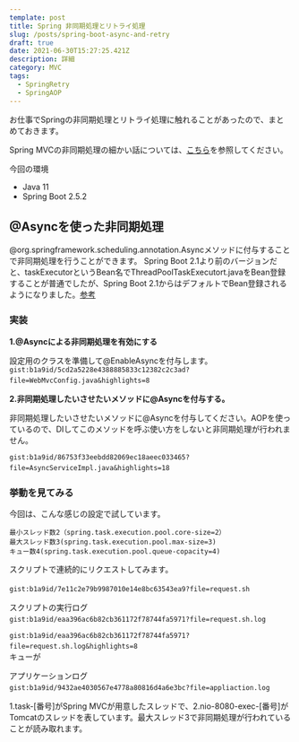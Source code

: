 ```yaml
---
template: post
title: Spring 非同期処理とリトライ処理
slug: /posts/spring-boot-async-and-retry
draft: true
date: 2021-06-30T15:27:25.421Z
description: 詳細
category: MVC
tags:
  - SpringRetry
  - SpringAOP
---
```

お仕事でSpringの非同期処理とリトライ処理に触れることがあったので、まとめておきます。

Spring MVCの非同期処理の細かい話については、[こちら](https://qiita.com/kazuki43zoo/items/ce88dea403c596249e8a)を参照してください。

今回の環境
- Java 11
- Spring Boot 2.5.2

## @Asyncを使った非同期処理
@org.springframework.scheduling.annotation.Asyncメソッドに付与することで非同期処理を行うことができます。
Spring Boot 2.1より前のバージョンだと、taskExecutorというBean名でThreadPoolTaskExecutort.javaをBean登録することが普通でしたが、Spring Boot 2.1からはデフォルトでBean登録されるようになりました。[参考](https://github.com/spring-projects/spring-boot/blob/2.5.x/spring-boot-project/spring-boot-autoconfigure/src/main/java/org/springframework/boot/autoconfigure/task/TaskExecutionAutoConfiguration.java#L75-L81)

### 実装
**1.@Asyncによる非同期処理を有効にする**

設定用のクラスを準備して@EnableAsyncを付与します。
`gist:b1a9id/5cd2a5228e4388885833c12382c2c3ad?file=WebMvcConfig.java&highlights=8`　

**2.非同期処理したいさせたいメソッドに@Asyncを付与する。**

非同期処理したいさせたいメソッドに@Asyncを付与してください。AOPを使っているので、DIしてこのメソッドを呼ぶ使い方をしないと非同期処理が行われません。

`gist:b1a9id/86753f33eebdd82069ec18aeec033465?file=AsyncServiceImpl.java&highlights=18`　

### 挙動を見てみる
今回は、こんな感じの設定で試しています。
```
最小スレッド数2（spring.task.execution.pool.core-size=2）
最大スレッド数3(spring.task.execution.pool.max-size=3)
キュー数4(spring.task.execution.pool.queue-copacity=4)
```

スクリプトで連続的にリクエストしてみます。

`gist:b1a9id/7e11c2e79b9987010e14e8bc63543ea9?file=request.sh`　

スクリプトの実行ログ\
`gist:b1a9id/eaa396ac6b82cb361172f78744fa5971?file=request.sh.log`　

`gist:b1a9id/eaa396ac6b82cb361172f78744fa5971?file=request.sh.log&highlights=8`　\
キューが


アプリケーションログ\
`gist:b1a9id/9432ae4030567e4778a80816d4a6e3bc?file=appliaction.log`　

1.task-[番号]がSpring MVCが用意したスレッドで、2.nio-8080-exec-[番号]がTomcatのスレッドを表しています。最大スレッド3で非同期処理が行われていることが読み取れます。
